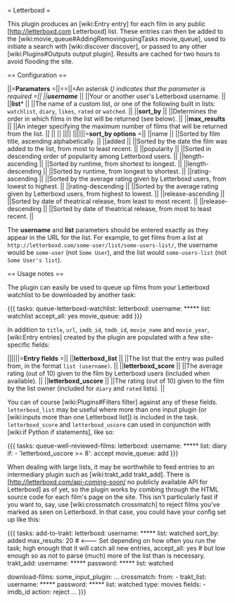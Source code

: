 = Letterboxd =

This plugin produces an [wiki:Entry entry] for each film in any public [http://letterboxd.com Letterboxd] list. These entries can then be added to the [wiki:movie_queue#AddingRemovingusingTasks movie_queue], used to initiate a search with [wiki:discover discover], or passed to any other [wiki:Plugins#Outputs output plugin]. Results are cached for two hours to avoid flooding the site.
 
== Configuration ==

||=**Paramaters**    =||==||=An asterisk (*) indicates that the parameter is required =||
||**username***       ||  ||Your or another user's Letterboxd username. ||
||**list***           ||  ||The name of a custom list, or one of the following built in lists: `watchlist`, `diary`, `likes`, `rated` or `watched`. ||
||**sort_by**         ||  ||Determines the order in which films in the list will be returned (see below). ||
||**max_results**     ||  ||An integer specifying the maximum number of films that will be returned from the list. ||
||                    ||  ||||
||||||=**sort_by options** =||
||name                ||  ||Sorted by film title, ascending alphabetically. ||
||added               ||  ||Sorted by the date the film was added to the list, from most to least recent. ||
||popularity          ||  ||Sorted in descending order of popularity among Letterboxd users. ||
||length-ascending    ||  ||Sorted by runtime, from shortest to longest. ||
||length-descending   ||  ||Sorted by runtime, from longest to shortest. ||
||rating-ascending    ||  ||Sorted by the average rating given by Letterboxd users, from lowest to highest. ||
||rating-descending   ||  ||Sorted by the average rating given by Letterboxd users, from highest to lowest. ||
||release-ascending   ||  ||Sorted by date of theatrical release, from least to most recent. ||
||release-descending  ||  ||Sorted by date of theatrical release, from most to least recent. ||

The **username** and **list** parameters should be entered exactly as they appear in the URL for the list. For example, to get films from a list at `http://letterboxd.com/some-user/list/some-users-list/`, the username would be `some-user` (not `Some User`), and the list would `some-users-list` (not `Some User's list`).

== Usage notes ==

The plugin can easily be used to queue up films from your Letterboxd watchlist to be downloaded by another task:

{{{
tasks:
  queue-letterboxd-watchlist:
    letterboxd:
      username: *****
      list: watchlist
    accept_all: yes
    movie_queue: add
}}}

In addition to `title`, `url`, `imdb_id`, `tmdb_id`, `movie_name` and `movie_year`, [wiki:Entry entries] created by the plugin are populated with a few site-specific fields:

||||||=**Entry fields** =||
||**letterboxd_list**   || ||The list that the entry was pulled from, in the format `list (username)`. ||
||**letterboxd_score**  || ||The average rating (out of 10) given to the film by Letterboxd users (included when available). ||
||**letterboxd_uscore** || ||The rating (out of 10) given to the film by the list owner (included for `diary` and `rated` lists). ||

You can of course [wiki:Plugins#Filters filter] against any of these fields. `letterboxd_list` may be useful where more than one input plugin (or [wiki:inputs more than one Letterboxd list]) is included in the task. `letterboxd_score` and `letterboxd_uscore` can used in conjunction with [wiki:if Python if statements], like so:

{{{
tasks:
  queue-well-reviewed-films:
    letterboxd:
      username: *****
      list: diary
    if:
      - 'letterboxd_uscore >= 8': accept
    movie_queue: add
}}}

When dealing with large lists, it may be worthwhile to feed entries to an intermediary plugin such as [wiki:trakt_add trakt_add]. There is [http://letterboxd.com/api-coming-soon/ no publicly available API for Letterboxd] as of yet, so the plugin works by combing through the HTML source code for each film's page on the site. This isn't particularly fast if you want to, say, use [wiki:crossmatch crossmatch] to reject films you've marked as seen on Letterboxd. In that case, you could have your config set up like this:

{{{
tasks:
  add-to-trakt:
    letterboxd:
      username: *****
      list: watched
      sort_by: added
      max_results: 20  # <--- Set depending on how often you run the task; high enough that it will catch all new entries,
    accept_all: yes    #      but low enough so as not to parse (much) more of the list than is necessary. 
    trakt_add:
      username: *****
      password: *****
      list: watched

  download-films:
    some_input_plugin:
    ...
    crossmatch:
      from:
        - trakt_list:
            username: *****
            password: *****
            list: watched
            type: movies
      fields:
        - imdb_id
      action: reject
      ...
}}}